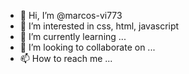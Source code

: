 - 👋 Hi, I’m @marcos-vi773 
- 👀 I’m interested in css, html, javascript
- 🌱 I’m currently learning ...
- 💞️ I’m looking to collaborate on ...
- 📫 How to reach me ...

<!---
marcos-vi773/marcos-vi773 is a ✨ special ✨ repository because its `README.md` (this file) appears on your GitHub profile.
You can click the Preview link to take a look at your changes.
--->

